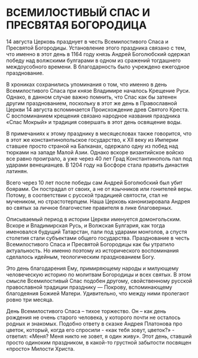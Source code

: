 # ВСЕМИЛОСТИВЫЙ СПАС И ПРЕСВЯТАЯ БОГОРОДИЦА

14 августа Церковь празднует в честь Всемилостивого Спаса и Пресвятой Богородицы. Установление этого праздника связано с тем, что именно в этот день в 1164 году князь Андрей Боголюбский одержал победу над волжскими булгарами в одном из сражений тогдашнего междоусобного времени. В благодарность было учреждено ежегодное празднование.

В хрониках сохранились упоминания о том, что именно в день Всемилостивого Спаса при князе Владимире началось Крещение Руси. Однако, в данном случае важно помнить, что Спас как бы затенен другим празднованием, поскольку в этот же день в Православной Церкви 14 августа вспоминается Происхождение древ Святого Креста. С воспоминанием крещения связано народное названия праздника «Спас Мокрый» и традиция совершать в этот день освящение воды.

В примечаниях к этому празднику в месяцесловах также говорится, что в этот же константинопольское государство, к XII веку из Империи ставшее просто страной на Балканах, одержало одну из побед над тюрками на западе Малой Азии. Однако вскоре византийское войско все равно проиграло, а уже через 40 лет Град Константинополь пал под ударами венецианцев. В 1204 году на Босфоре стала править династия латинян.

Всего через 10 лет после победы сам Андрей Боголюбский был убит боярами. Он пострадал от своих, а не от язычников или гонителей веры. Потому, в соответствии с русской традицией святости, стал не мучеником, но страстотерпцем. Наша Церковь канонизировала Андрея во святых за личное благочестие правителя в лике благоверных.

Описываемый период в истории Церкви именуется домонгольским. Вскоре и Владимирская Русь, и Волжская Булгария, как тогда именовался будущий Татарстан, пали под ударами монголов, а спустя столетия стали субъектами общего государства. Празднование в честь Всемилостивого Спаса и Пресвятой Богородицы как бы утратило актуальность. Но именно поэтому из исторического воспоминания сделалось идейным, теологическим празднованием Богу.

Это день благодарения Ему, примиряющему народы и милующему человеческую историю по молитвам Богородицы и всех святых. В этом смысле Всемилостивый Спас подобен другому, свойственному русской православной традиции празднику — Покрову, вспоминающему благодеяния Божией Матери. Удивительно, что между ними пролегают ровно три месяца.

День Всемилостивого Спаса – тихое торжество. Он – как день рождения не очень старого человека, у которого почти не осталось родных и знакомых. Подобно ответу в сказке Андрея Платонова про цветок, который, когда его спросили - «как тебя зовут, цветок?» - ответил: «Меня? Меня никто не зовет, я один живу». Этот день, ставший просто одиноким праздником, в какой-то грустной забытости посвящен «просто» Милости Христа.
